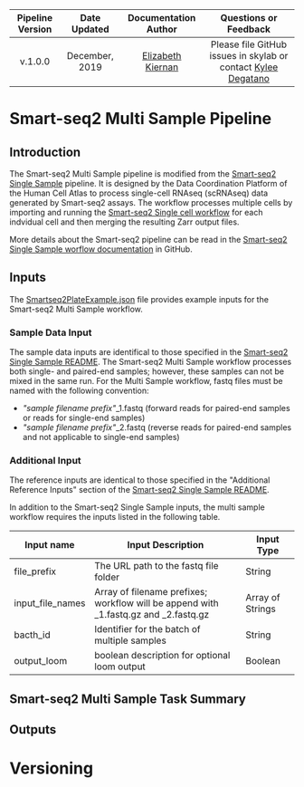 | Pipeline Version | Date Updated | Documentation Author | Questions or Feedback |
| :----: | :---: | :----: | :--------------: |
| v.1.0.0 | December, 2019 | [Elizabeth Kiernan](mailto:ekiernan@broadinstitute.org) | Please file GitHub issues in skylab or contact [Kylee Degatano](mailto:kdegatano@broadinstitute.org) |

# Smart-seq2 Multi Sample Pipeline
## Introduction
The Smart-seq2 Multi Sample pipeline is modified from the [Smart-seq2 Single Sample](https://github.com/HumanCellAtlas/skylab/tree/master/pipelines/smartseq2_single_sample) pipeline. It is designed by the Data Coordination Platform of the Human Cell Atlas to process single-cell RNAseq (scRNAseq) data generated by Smart-seq2 assays. The workflow processes multiple cells by importing and running the [Smart-seq2 Single cell workflow](https://github.com/HumanCellAtlas/skylab/blob/master/pipelines/smartseq2_single_sample/SmartSeq2SingleSample.wdl) for each indvidual cell and then merging the resulting Zarr output files. 

More details about the Smart-seq2 pipeline can be read in the [Smart-seq2 Single Sample worflow documentation](https://github.com/HumanCellAtlas/skylab/tree/master/pipelines/smartseq2_single_sample) in GitHub. 
 
## Inputs 

The [Smartseq2PlateExample.json](SmartSeq2PlateExample.json) file provides example inputs for the Smart-seq2 Multi Sample workflow. 

### Sample Data Input
The sample data inputs are identifical to those specified in the [Smart-seq2 Single Sample README](https://github.com/HumanCellAtlas/skylab/blob/master/pipelines/smartseq2_single_sample/README.md). The Smart-seq2 Multi Sample workflow processes both single- and paired-end samples; however, these samples can not be mixed in the same run. 
For the Multi Sample workflow, fastq files must be named with the following convention:

*  *"sample filename prefix"*\_1.fastq (forward reads for paired-end samples or reads for single-end samples)
*  *"sample filename prefix"*\_2.fastq (reverse reads for paired-end samples and not applicable to single-end samples)


### Additional Input
The reference inputs are identical to those specified in the "Additional Reference Inputs" section of the [Smart-seq2 Single Sample README](https://github.com/HumanCellAtlas/skylab/blob/master/pipelines/smartseq2_single_sample/README.md). 

In addition to the Smart-seq2 Single Sample inputs, the multi sample workflow requires the inputs listed in the following table.

| Input name | Input Description | Input Type |
| --- | --- | --- |
| file_prefix | The URL path to the fastq file folder | String | 
| input_file_names | Array of filename prefixes; workflow will be append with \_1.fastq.gz and \_2.fastq.gz | Array of Strings |
| bacth_id | Identifier for the batch of multiple samples | String |
| output_loom | boolean description for optional loom output | Boolean |

 
 ## Smart-seq2 Multi Sample Task Summary
 
 ## Outputs
 
 # Versioning
 
